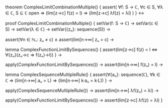 theorem ComplexLimitCombinationMultiple() {
  assert(
    ∀f: S → ℂ, ∀c ∈ S, ∀λ ∈ ℂ, S ⊆ ℂ open ⇒
    (lim[z→c] f(z) = l) ⇒ (lim[z→c] λf(z) = λl)
  )
} ↔

proof ComplexLimitCombinationMultiple() {
  setVar(f: S → ℂ) →
  setVar(c ∈ S) →
  setVar(λ ∈ ℂ) →
  setVar({zₙ}: sequence(S)) →
  
  assert(∀n ∈ ℕ₊: zₙ ≠ c) ∧
  assert(lim[n→∞] zₙ = c) →
  
  lemma ComplexFunctionLimitBySequences() {
    assert(lim[z→c] f(z) = l ⇔ ∀{zₙ}(zₙ→c ⇒ f(zₙ)→l))
  } →
  
  apply(ComplexFunctionLimitBySequences()) →
  assert(lim[n→∞] f(zₙ) = l) →
  
  lemma ComplexSequenceMultipleRule() {
    assert(∀{aₙ}: sequence(ℂ), ∀k ∈ ℂ ⇒
      (lim[n→∞] aₙ = L) ⇒ (lim[n→∞] k·aₙ = k·L))
  } →
  
  apply(ComplexSequenceMultipleRule()) →
  assert(lim[n→∞] λf(zₙ) = λl) →
  
  apply(ComplexFunctionLimitBySequences()) →
  assert(lim[z→c] λf(z) = λl)
}
